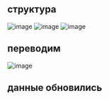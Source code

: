 ## структура
![image](https://github.com/user-attachments/assets/3dd0eb17-68b6-4201-9d25-70d5167a05ff)
![image](https://github.com/user-attachments/assets/0ad77d0c-396b-48c2-9a4e-e84b34505478)
![image](https://github.com/user-attachments/assets/41938d65-fa09-4590-9241-c0ce6bf38dba)
## переводим 
![image](https://github.com/user-attachments/assets/ab6a2601-26c0-46ed-bb7c-9da08c971dd5)
## данные обновились
